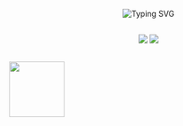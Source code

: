 <p align="center">
  <img src="https://readme-typing-svg.herokuapp.com?font=Source+Code+Pro&size=24&color=1DCB51&background=000000&center=true&vCenter=true&multiline=true&width=846&height=120&lines=Wake+Up,+Neo...;Follow+the+white+rabbit.;Knock%2C+knock" alt="Typing SVG"/>
</p>

##

<p align="center">
  <img src="https://github-readme-stats.vercel.app/api?username=anuraghazra&show_icons=true&theme=dark">
  <img src="https://github-readme-stats.vercel.app/api/top-langs/?username=elliot5x&hide_progress=true&theme=dark"/>
</p>

##

<div align="left">
<a href="https://www.youtube.com/watch?v=nHXRMIwpW_Y"><img src="https://staticctf.akamaized.net/J3yJr34U2pZ2Ieem48Dwy9uqj5PNUQTn/ddbVCPckfGhyyTPslkj34/98645030244a2eea96ec23329a146a94/wd2-ubicom-hero-logo-stacked-white.png" width="100px"><a/>
  <div/>
